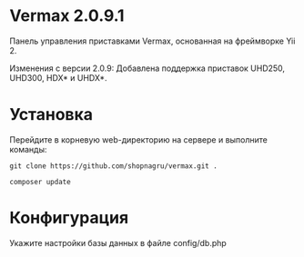 Vermax 2.0.9.1
============================

Панель управления приставками Vermax, основанная на фреймворке Yii 2.

Изменения с версии 2.0.9:
Добавлена поддержка приставок UHD250, UHD300, HDX* и UHDX*.

# Установка

Перейдите в корневую web-директорию на сервере и выполните команды:

`git clone https://github.com/shopnagru/vermax.git .`

`composer update`

# Конфигурация

Укажите настройки базы данных в файле config/db.php
